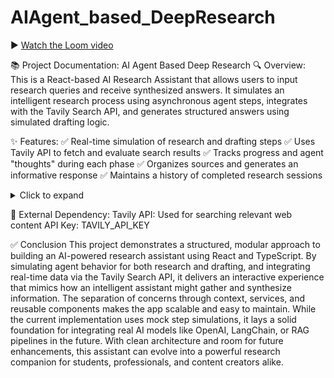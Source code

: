 # AIAgent_based_DeepResearch


▶️ [Watch the Loom video](https://www.loom.com/share/b8630ea6984847d1834b332d9d7a5af8?sid=0a7456a7-3d71-4252-bc26-184fc74df9a5)


📚 Project Documentation: AI Agent Based Deep Research
🔍 Overview:
This is a React-based AI Research Assistant that allows users to input research queries and receive synthesized answers. It simulates an intelligent research process using asynchronous agent steps, integrates with the Tavily Search API, and generates structured answers using simulated drafting logic.

✨ Features:
✅ Real-time simulation of research and drafting steps
✅ Uses Tavily API to fetch and evaluate search results
✅ Tracks progress and agent "thoughts" during each phase
✅ Organizes sources and generates an informative response
✅ Maintains a history of completed research sessions

<details> <summary>Click to expand</summary>
🧠 Core Components

| **Component**                 | **Description**                                                                 |
|------------------------------|---------------------------------------------------------------------------------|
| `ResearchContext.tsx`        | Global context that manages all research state, including agents and history.  |
| `ResearchForm.tsx`           | User interface to input and submit a research query.                           |
| `researchService.tsx`        | Simulates the research process and fetches sources from the Tavily API.        |
| `draftingService.tsx`        | Simulates the drafting of an answer based on research findings.                |
| `tavilyService.tsx`          | Handles communication with the Tavily API and simulates agent step logic.      |
| `types.ts`                   | Shared TypeScript types for agents, research items, and sources.               |
</details>

🔌 External Dependency:
Tavily API: Used for searching relevant web content
API Key: TAVILY_API_KEY 

✅ Conclusion
This project demonstrates a structured, modular approach to building an AI-powered research assistant using React and TypeScript. By simulating agent behavior for both research and drafting, and integrating real-time data via the Tavily Search API, it delivers an interactive experience that mimics how an intelligent assistant might gather and synthesize information.
The separation of concerns through context, services, and reusable components makes the app scalable and easy to maintain. While the current implementation uses mock step simulations, it lays a solid foundation for integrating real AI models like OpenAI, LangChain, or RAG pipelines in the future.
With clean architecture and room for future enhancements, this assistant can evolve into a powerful research companion for students, professionals, and content creators alike.

